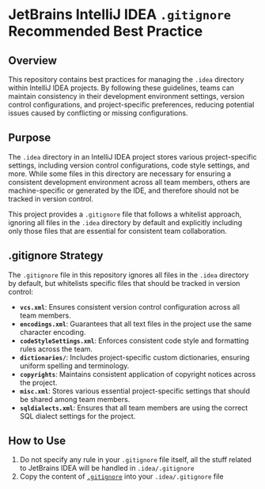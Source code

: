 # JetBrains IntelliJ IDEA `.gitignore` Recommended Best Practice

## Overview

This repository contains best practices for managing the `.idea` directory within IntelliJ IDEA projects. By following these guidelines, teams can maintain consistency in their development environment settings, version control configurations, and project-specific preferences, reducing potential issues caused by conflicting or missing configurations.

## Purpose

The `.idea` directory in an IntelliJ IDEA project stores various project-specific settings, including version control configurations, code style settings, and more. While some files in this directory are necessary for ensuring a consistent development environment across all team members, others are machine-specific or generated by the IDE, and therefore should not be tracked in version control.

This project provides a `.gitignore` file that follows a whitelist approach, ignoring all files in the `.idea` directory by default and explicitly including only those files that are essential for consistent team collaboration. 

## .gitignore Strategy

The `.gitignore` file in this repository ignores all files in the `.idea` directory by default, but whitelists specific files that should be tracked in version control:

- **`vcs.xml`**: Ensures consistent version control configuration across all team members.
- **`encodings.xml`**: Guarantees that all text files in the project use the same character encoding.
- **`codeStyleSettings.xml`**: Enforces consistent code style and formatting rules across the team.
- **`dictionaries/`**: Includes project-specific custom dictionaries, ensuring uniform spelling and terminology.
- **`copyrights`**: Maintains consistent application of copyright notices across the project.
- **`misc.xml`**: Stores various essential project-specific settings that should be shared among team members.
- **`sqldialects.xml`**: Ensures that all team members are using the correct SQL dialect settings for the project.

## How to Use

1. Do not specify any rule in your `.gitignore` file itself, all the stuff related to JetBrains IDEA will be handled in `.idea/.gitignore`
2. Copy the content of [`.gitignore`](./.gitignore) into your `.idea/.gitignore` file
